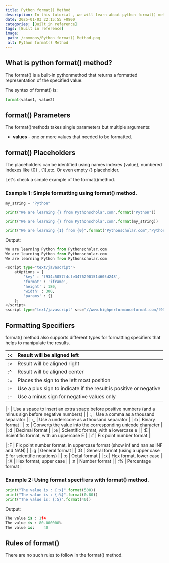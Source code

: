 ```yaml
---
title: Python format() Method
description: In this tutorial , we will learn about python format() method and its uses.
date: 2025-01-03 22:15:55 +0800
categories: [Built in reference]
tags: [Built in reference]
image:
 path: /commons/Python format() Method.png
 alt: Python format() Method
---
```


## What is python format() method?

The format() is a built-in pythonmethod that returns a formatted representation of the specified value.

The syntax of format() is:

```python
format(value1, value2)

```

## format() Parameters

The format()methods takes single parameters but multiple arguments:

* **values** \- one or more values that needed to be formatted.

## format() Placeholders

The placeholders can be identified using names indexes {value}, numbered indexes like {0} , {1},etc. Or even empty {} placeholder.

Let's check a simple example of the format()method.

### Example 1: Simple formatting using format() method.

```python
my_string = "Python"

print("We are learning {} from Pythonscholar.com".format("Python"))

print("We are learning {} from Pythonscholar.com".format(my_string))

print("We are learning {1} from {0}".format("Pythonscholar.com","Python"))

```

Output:

```python
We are learning Python from Pythonscholar.com
We are learning Python from Pythonscholar.com
We are learning Python from Pythonscholar.com

<script type="text/javascript">
	atOptions = {
		'key' : 'f934c5057f4cfe34762901514605d248',
		'format' : 'iframe',
		'height' : 180,
		'width' : 300,
		'params' : {}
	};
</script>
<script type="text/javascript" src="//www.highperformanceformat.com/f934c5057f4cfe34762901514605d248/invoke.js"></script>
```

## Formatting Specifiers

format() method also supports different types for formatting specifiers that helps to manipulate the results.

| :\< | Result will be aligned left |
| :---- | :---- |
| :\> | Result will be aligned right |
| :^ | Result will be aligned center |
| := | Places the sign to the left most position |
| :+ | Use a plus sign to indicate if the result is positive or negative |
| :- | Use a minus sign for negative values only |
<script type="text/javascript">
	atOptions = {
		'key' : 'f934c5057f4cfe34762901514605d248',
		'format' : 'iframe',
		'height' : 180,
		'width' : 300,
		'params' : {}
	};
</script>
<script type="text/javascript" src="//www.highperformanceformat.com/f934c5057f4cfe34762901514605d248/invoke.js"></script>
| : | Use a space to insert an extra space before positive numbers (and a minus sign before negative numbers) |
| :, | Use a comma as a thousand separator |
| :\_ | Use a underscore as a thousand separator |
| :b | Binary format |
| :c | Converts the value into the corresponding unicode character |
| :d | Decimal format |
| :e | Scientific format, with a lowercase e |
| :E | Scientific format, with an uppercase E |
| :f | Fix point number format |
<script type="text/javascript">
	atOptions = {
		'key' : 'f934c5057f4cfe34762901514605d248',
		'format' : 'iframe',
		'height' : 180,
		'width' : 300,
		'params' : {}
	};
</script>
<script type="text/javascript" src="//www.highperformanceformat.com/f934c5057f4cfe34762901514605d248/invoke.js"></script>
| :F | Fix point number format, in uppercase format (show inf and nan as INF and NAN) |
| :g | General format |
| :G | General format (using a upper case E for scientific notations) |
| :o | Octal format |
| :x | Hex format, lower case |
| :X | Hex format, upper case |
| :n | Number format |
| :% | Percentage format |

### Example 2: Using format specifiers with format() method.

```python
print("The value is : {:x}".format(500))
print("The value is : {:%}".format(0.80))
print("The value is: {:5}".format(40))

```

Output:

```python
The value is : 1f4
The value is : 80.000000%
The value is:    40

```

## Rules of format()

There are no such rules to follow in the format() method.